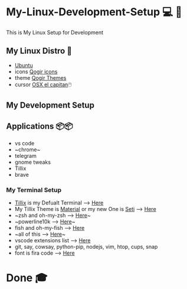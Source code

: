 # My-Linux-Development-Setup 💻️ 🐧️
This is My Linux Setup for Development

## My Linux Distro 🐧️
- [Ubuntu](https://ubuntu.com/download/desktop)
- icons [Qogir icons](https://github.com/vinceliuice/Qogir-icon-theme)
- theme [Qogir Themes](https://github.com/vinceliuice/Qogir-theme)
- cursor [OSX el capitan](https://www.gnome-look.org/p/1084939/)🖱️

## My Development Setup

## Applications 📦️📦️
 - vs code
 - ~chrome~
 - telegram
 - gnome tweaks
 - Tillix
 - brave

### My Terminal Setup
 - [Tillix](https://github.com/gnunn1/tilix) is my Defualt Terminal --> [Here](https://gnunn1.github.io/tilix-web/#packages)
 - My Tillix Theme is [Material](https://github.com/the1coder-pro/Material-Theme-tillix/blob/master/Material.json) or my new One is [Seti](https://github.com/storm119/Tilix-Themes/blob/master/Themes-2/seti.json)
--> [Here](https://github.com/storm119/Tilix-Themes#how-to-use)
 - ~zsh and oh-my-zsh --> [Here](https://github.com/ohmyzsh/ohmyzsh/wiki/Installing-ZSH)~
 - ~powerline10k --> [Here](https://github.com/romkatv/powerlevel10k)~
 - fish and oh-my-fish --> [Here](https://github.com/oh-my-fish/oh-my-fish)
 - ~all of this --> [Here](https://medium.com/@ivanaugustobd/your-terminal-can-be-much-much-more-productive-5256424658e8)~
 - vscode extensions list --> [Here](https://github.com/the1coder-pro/my-vscode-extension-list/blob/master/the-list.txt)
 - git, say, cowsay, python-pip, nodejs, vim, htop, cups, snap
 - font is fira code --> [Here](https://github.com/tonsky/FiraCode)
 # Done 🎓️
 
 
